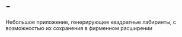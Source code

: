 # -
Небольшое приложение, генерирующее квадратные лабиринты, с возможностью их сохранения в фирменном расширении

